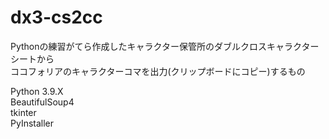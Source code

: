# dx3-cs2cc  

Pythonの練習がてら作成したキャラクター保管所のダブルクロスキャラクターシートから  
ココフォリアのキャラクターコマを出力(クリップボードにコピー)するもの  

Python 3.9.X  
BeautifulSoup4  
tkinter  
PyInstaller  
